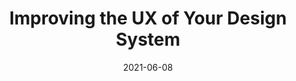 ---
date: 2021-06-08
permalink: false
publisher: uxbooth
tags:
  - design-systems
  - user-experience
target_url: https://www.uxbooth.com/articles/improving-the-ux-of-your-design-system/
title: Improving the UX of Your Design System
---